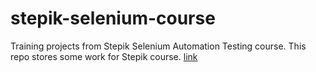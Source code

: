 # stepik-selenium-course
Training projects from Stepik Selenium Automation Testing course.
This repo stores some work for Stepik course. [link](https://stepik.org/course/575)
